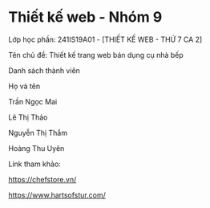 # Thiết kế web - Nhóm 9
Lớp học phần: 241IS19A01 - [THIẾT KẾ WEB - THỨ 7 CA 2]

Tên chủ đề: Thiết kế trang web bán dụng cụ nhà bếp

Danh sách thành viên

Họ và tên

Trần Ngọc Mai

Lê Thị Thảo

Nguyễn Thị Thắm

Hoàng Thu Uyên

Link tham khảo:

https://chefstore.vn/

https://www.hartsofstur.com/

